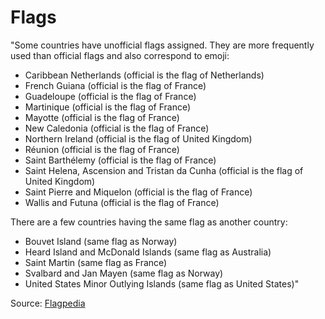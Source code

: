 # Flags
"Some countries have unofficial flags assigned. They are more frequently used than official flags and also correspond to emoji:
- Caribbean Netherlands (official is the flag of Netherlands)
- French Guiana (official is the flag of France)
- Guadeloupe (official is the flag of France)
- Martinique (official is the flag of France)
- Mayotte (official is the flag of France)
- New Caledonia (official is the flag of France)
- Northern Ireland (official is the flag of United Kingdom)
- Réunion (official is the flag of France)
- Saint Barthélemy (official is the flag of France)
- Saint Helena, Ascension and Tristan da Cunha (official is the flag of United Kingdom)
- Saint Pierre and Miquelon (official is the flag of France)
- Wallis and Futuna (official is the flag of France)

There are a few countries having the same flag as another country:
- Bouvet Island (same flag as Norway)
- Heard Island and McDonald Islands (same flag as Australia)
- Saint Martin (same flag as France)
- Svalbard and Jan Mayen (same flag as Norway)
- United States Minor Outlying Islands (same flag as United States)"

Source: [Flagpedia](https://flagpedia.net/)